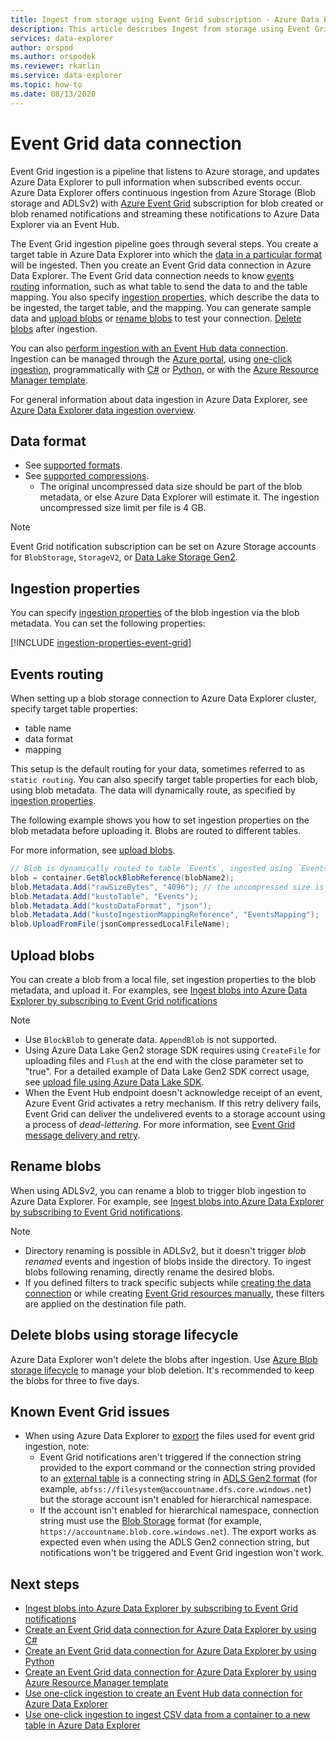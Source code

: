 ```yaml
---
title: Ingest from storage using Event Grid subscription - Azure Data Explorer
description: This article describes Ingest from storage using Event Grid subscription in Azure Data Explorer.
services: data-explorer
author: orspod
ms.author: orspodek
ms.reviewer: rkarlin
ms.service: data-explorer
ms.topic: how-to
ms.date: 08/13/2020
---
```

# Event Grid data connection

Event Grid ingestion is a pipeline that listens to Azure storage, and updates Azure Data Explorer to pull information when subscribed events occur. Azure Data Explorer offers continuous ingestion from Azure Storage (Blob storage and ADLSv2) with [Azure Event Grid](/azure/event-grid/overview) subscription for blob created or blob renamed notifications and streaming these notifications to Azure Data Explorer via an Event Hub.

The Event Grid ingestion pipeline goes through several steps. You create a target table in Azure Data Explorer into which the [data in a particular format](#data-format) will be ingested. Then you create an Event Grid data connection in Azure Data Explorer. The Event Grid data connection needs to know [events routing](#events-routing) information, such as what table to send the data to and the table mapping. You also specify [ingestion properties](#ingestion-properties), which describe the data to be ingested, the target table, and the mapping. You can generate sample data and [upload blobs](#upload-blobs) or [rename blobs](#rename-blobs) to test your connection. [Delete blobs](#delete-blobs-using-storage-lifecycle) after ingestion. 

You can also [perform ingestion with an Event Hub data connection](one-click-event-hub.md). Ingestion can be managed through the [Azure portal](ingest-data-event-grid.md), using [one-click ingestion](one-click-ingestion-new-table.md), programmatically with [C#](data-connection-event-grid-csharp.md) or [Python](data-connection-event-grid-python.md), or with the [Azure Resource Manager template](data-connection-event-grid-resource-manager.md). 

For general information about data ingestion in Azure Data Explorer, see [Azure Data Explorer data ingestion overview](ingest-data-overview.md).

## Data format

* See [supported formats](ingestion-supported-formats.md).
* See [supported compressions](ingestion-supported-formats.md#supported-data-compression-formats).
    * The original uncompressed data size should be part of the blob metadata, or else Azure Data Explorer will estimate it. The ingestion uncompressed size limit per file is 4 GB.

> [!NOTE]
> Event Grid notification subscription can be set on Azure Storage accounts for `BlobStorage`, `StorageV2`, or [Data Lake Storage Gen2](/azure/storage/blobs/data-lake-storage-introduction).

## Ingestion properties

You can specify [ingestion properties](ingestion-properties.md) of the blob ingestion via the blob metadata.
You can set the following properties:

[!INCLUDE [ingestion-properties-event-grid](includes/ingestion-properties-event-grid.md)]

## Events routing

When setting up a blob storage connection to Azure Data Explorer cluster, specify target table properties:
* table name
* data format
* mapping

This setup is the default routing for your data, sometimes referred to as `static routing`.
You can also specify target table properties for each blob, using blob metadata. The data will dynamically route, as specified by [ingestion properties](#ingestion-properties).

The following example shows you how to set ingestion properties on the blob metadata before uploading it. Blobs are routed to different tables.

For more information, see [upload blobs](#upload-blobs).

```csharp
// Blob is dynamically routed to table `Events`, ingested using `EventsMapping` data mapping
blob = container.GetBlockBlobReference(blobName2);
blob.Metadata.Add("rawSizeBytes", "4096‬"); // the uncompressed size is 4096 bytes
blob.Metadata.Add("kustoTable", "Events");
blob.Metadata.Add("kustoDataFormat", "json");
blob.Metadata.Add("kustoIngestionMappingReference", "EventsMapping");
blob.UploadFromFile(jsonCompressedLocalFileName);
```

## Upload blobs

You can create a blob from a local file, set ingestion properties to the blob metadata, and upload it. For examples, see [Ingest blobs into Azure Data Explorer by subscribing to Event Grid notifications](ingest-data-event-grid.md#generate-sample-data)

> [!NOTE]
> * Use `BlockBlob` to generate data. `AppendBlob` is not supported.
> * Using Azure Data Lake Gen2 storage SDK requires using `CreateFile` for uploading files and `Flush` at the end with the close parameter set to "true".
> For a detailed example of Data Lake Gen2 SDK correct usage, see [upload file using Azure Data Lake SDK](data-connection-event-grid-csharp.md#upload-file-using-azure-data-lake-sdk).
> * When the Event Hub endpoint doesn't acknowledge receipt of an event, Azure Event Grid activates a retry mechanism. If this retry delivery fails, Event Grid can deliver the undelivered events to a storage account using a process of *dead-lettering*. For more information, see [Event Grid message delivery and retry](/azure/event-grid/delivery-and-retry#retry-schedule-and-duration).

## Rename blobs

When using ADLSv2, you can rename a blob to trigger blob ingestion to Azure Data Explorer. For example, see [Ingest blobs into Azure Data Explorer by subscribing to Event Grid notifications](ingest-data-event-grid.md#generate-sample-data).

> [!NOTE]
> * Directory renaming is possible in ADLSv2, but it doesn't trigger *blob renamed* events and ingestion of blobs inside the directory. To ingest blobs following renaming, directly rename the desired blobs.
> * If you defined filters to track specific subjects while [creating the data connection](ingest-data-event-grid.md#create-an-event-grid-data-connection) or while creating [Event Grid resources manually](ingest-data-event-grid-manual.md#create-an-event-grid-subscription), these filters are applied on the destination file path.

## Delete blobs using storage lifecycle

Azure Data Explorer won't delete the blobs after ingestion. Use [Azure Blob storage lifecycle](/azure/storage/blobs/storage-lifecycle-management-concepts?tabs=azure-portal) to manage your blob deletion. It's recommended to keep the blobs for three to five days.

## Known Event Grid issues

* When using Azure Data Explorer to [export](kusto/management/data-export/export-data-to-storage.md) the files used for event grid ingestion, note: 
    * Event Grid notifications aren't triggered if the connection string provided to the export command or the connection string provided to an [external table](kusto/management/data-export/export-data-to-an-external-table.md) is a connecting string in [ADLS Gen2 format](kusto/api/connection-strings/storage.md#azure-data-lake-storage-gen2) (for example, `abfss://filesystem@accountname.dfs.core.windows.net`) but the storage account isn't enabled for hierarchical namespace.
    * If the account isn't enabled for hierarchical namespace, connection string must use the [Blob Storage](kusto/api/connection-strings/storage.md#azure-blob-storage) format (for example, `https://accountname.blob.core.windows.net`). The export works as expected even when using the ADLS Gen2 connection string, but notifications won't be triggered and Event Grid ingestion won't work.

## Next steps

* [Ingest blobs into Azure Data Explorer by subscribing to Event Grid notifications](ingest-data-event-grid.md)
* [Create an Event Grid data connection for Azure Data Explorer by using C#](data-connection-event-grid-csharp.md)
* [Create an Event Grid data connection for Azure Data Explorer by using Python](data-connection-event-grid-python.md)
* [Create an Event Grid data connection for Azure Data Explorer by using Azure Resource Manager template](data-connection-event-grid-resource-manager.md)
* [Use one-click ingestion to create an Event Hub data connection for Azure Data Explorer](one-click-event-hub.md)
* [Use one-click ingestion to ingest CSV data from a container to a new table in Azure Data Explorer](one-click-ingestion-new-table.md)
